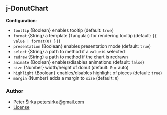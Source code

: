 ## j-DonutChart

__Configuration__:

- `tooltip` {Boolean} enables tooltip (default: `true`)
- `format` {String} a template (Tangular) for rendering tooltip (default: `{{ value | format(0) }}`)
- `presentation` {Boolean} enables presentation mode (default: `true`)
- `select` {String} a path to method if a `value` is selected
- `redraw` {String} a path to method if the chart is redrawn
- `animate` {Boolean} enables/disables animations (default: `false`)
- `size` {Number} width/height of donut (default: `0` = auto)
- `highlight` {Boolean} enables/disables highlight of pieces (default: `true`)
- `margin` {Number} adds a margin to `size` (default: `0`)

### Author

- Peter Širka <petersirka@gmail.com>
- [License](https://www.totaljs.com/license/)